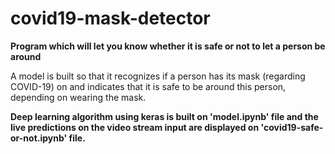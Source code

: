 # covid19-mask-detector
**Program which will let you know whether it is safe or not to let a person be around**

A model is built so that it recognizes if a person has its mask (regarding COVID-19) on
and indicates that it is safe to be around this person, depending on wearing the mask.

**Deep learning algorithm using keras is built on 'model.ipynb' file and 
the live predictions on the video stream input are displayed on 'covid19-safe-or-not.ipynb' file.**
